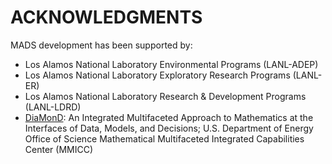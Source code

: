 ACKNOWLEDGMENTS
==============

MADS development has been supported by:

* Los Alamos National Laboratory Environmental Programs (LANL-ADEP)
* Los Alamos National Laboratory Exploratory Research Programs (LANL-ER)
* Los Alamos National Laboratory Research & Development Programs (LANL-LDRD)
* [DiaMonD](http://dmd.mit.edu/): An Integrated Multifaceted Approach to Mathematics at the Interfaces of Data, Models, and Decisions; U.S. Department of Energy Office of Science Mathematical Multifaceted Integrated Capabilities Center (MMICC)
